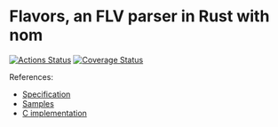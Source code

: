 # Flavors, an FLV parser in Rust with nom

[![Actions Status](https://github.com/rust-av/flavors/workflows/flavors/badge.svg)](https://github.com/rust-av/flavors/actions)
[![Coverage Status](https://coveralls.io/repos/Geal/flavors/badge.svg?branch=master)](https://coveralls.io/r/Geal/flavors?branch=master)

References:
- [Specification](https://rtmp.veriskope.com/pdf/video_file_format_spec_v10.pdf)
- [Samples](http://streams.videolan.org/samples/FLV/)
- [C implementation](https://github.com/FFmpeg/FFmpeg/blob/master/libavformat/flvdec.c)
